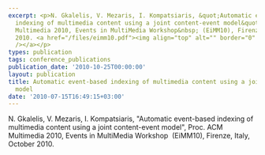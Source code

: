 ```yaml
---
excerpt: <p>N. Gkalelis, V. Mezaris, I. Kompatsiaris, &quot;Automatic event-based
  indexing of multimedia content using a joint content-event model&quot;, Proc. ACM
  Multimedia 2010, Events in MultiMedia Workshop&nbsp; (EiMM10), Firenze, Italy, October
  2010. <a href="/files/eimm10.pdf"><img align="top" alt="" border="0" src="/files/pdf/pdf.png"
  /></a></p>
types: publication
tags: conference_publications
publication_date: '2010-10-25T00:00:00'
layout: publication
title: Automatic event-based indexing of multimedia content using a joint content-event
  model
date: '2010-07-15T16:49:15+03:00'
---
```

<p>N. Gkalelis, V. Mezaris, I. Kompatsiaris, &quot;Automatic event-based indexing of multimedia content using a joint content-event model&quot;, Proc. ACM Multimedia 2010, Events in MultiMedia Workshop&nbsp; (EiMM10), Firenze, Italy, October 2010. <a href="/files/eimm10.pdf"><img align="top" alt="" border="0" src="/files/pdf/pdf.png" /></a></p>
